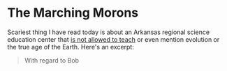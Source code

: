 # The Marching Morons

Scariest thing I have read today is about an Arkansas regional science education center that [is not allowed to teach](http://www.arktimes.com/Articles/ArticleViewer.aspx?ArticleID=e7a0f0e1-ecfd-4fc8-bca4-b9997c912a91) or even mention evolution or the true age of the Earth. Here's an excerpt:

> With regard to Bob


